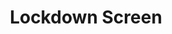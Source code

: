 ---
title: "Lockdown Screen"
is_project: true
ind: 8
year: 2011
sdisc: "A loginscreen for Windows with time depended password and encryption fail-safe."
disc: "This project is a cool program that locks you out of Windows until you provide a password. The password changes every two minutes or so, and using numbers that run in the background it can be calculated. Failing to enter the correct password three times will result in file encryption and in the addition of another password layer to go through. This program disables every way to shut it down and locks out the mouse and command keys like ctrl+alt+del. It was designed to run on Windows 7, but I tried it in Windows 10, and I could not find a way to bypass it without a restart.<br>&nbsp;"
tag: "C# & Flash"
c_lang: ["C#"]
LOC: "1<i style=\"color:#edff14;\">,</i>250"
parts:
  - lib: ["KERNEL32.DLL","USER32.DLL"]
    con: "used in"
    term: "C#"
tablea: [[".NET Framework","4.0"]]
tableb: [["Type","Windows Form Application"],["Input","Keyboard-only legitimate keys"],["Output","Log Screen"],["Special Components","None"]]
img: [["lds.jpg","Screenshot after one faild login attempt."],["lds.gif","Screenshot of three faild login attempts."]]
---